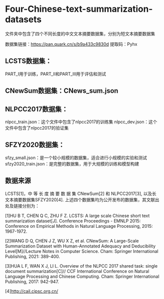 # Four-Chinese-text-summarization-datasets

文件夹中包含了四个不同长度的中文文本摘要数据集，分别为短文本摘要数据集

数据集链接：https://pan.quark.cn/s/b9a433c9830d 提取码：Pyhx


## LCSTS数据集：
PART_I用于训练，PART_II和PART_III用于评估和测试

## CNewSum数据集：CNews_sum.json

## NLPCC2017数据集：
nlpcc_train.json：这个文件中包含了nlpcc2017的训练集
nlpcc_dev.json：这个文件中包含了nlpcc2017的验证集

## SFZY2020数据集：

sfzy_small.json：是一个较小规模的数据集，适合进行小规模的实验和测试
sfzy2020_train.json：是完整的数据集，用于大规模的训练和模型构建

## 数据来源
LCSTS[1]，中 等 长 度 摘 要 数 据 集 CNewSum[2] 和 NLPCC2017[3], 以及长文本摘要数据集SFZY2020[4]. 上述四个数据集均为公开发布的数据集，其文献出处及链接分别为：

[1]HU B T, CHEN Q C, ZHU F Z. LCSTS: A large scale Chinese short text summarization dataset[J]. Conference Proceedings - EMNLP 2015: Conference on Empirical Methods in Natural Language Processing, 2015: 1967-1972.

[2]WANG D Q, CHEN J Z, WU X Z, et al. CNewSum: A Large-Scale Summarization Dataset with Human-Annotated Adequacy and Deducibility Level[M]//Lecture Notes in Computer Science. Cham: Springer International Publishing, 2021: 389-400.

[3]HUA L F, WAN X J, LI L. Overview of the NLPCC 2017 shared task: single document summarization[C]// CCF International Conference on Natural Language Processing and Chinese Computing. Cham: Springer International Publishing, 2017: 942-947.

[4]http://cail.cipsc.org.cn/
